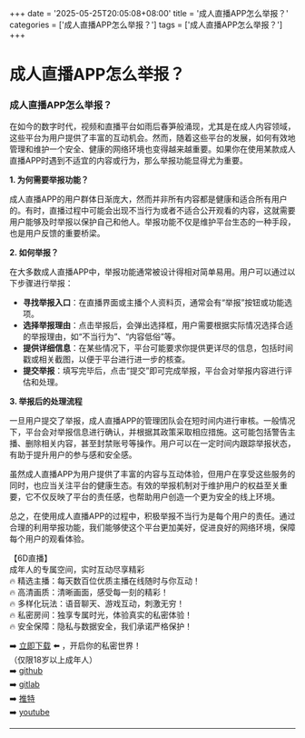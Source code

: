 +++
date = '2025-05-25T20:05:08+08:00'
title = '成人直播APP怎么举报？'
categories = ['成人直播APP怎么举报？']
tags = ['成人直播APP怎么举报？']
+++

# 成人直播APP怎么举报？

### 成人直播APP怎么举报？

在如今的数字时代，视频和直播平台如雨后春笋般涌现，尤其是在成人内容领域，这些平台为用户提供了丰富的互动机会。然而，随着这些平台的发展，如何有效地管理和维护一个安全、健康的网络环境也变得越来越重要。如果你在使用某款成人直播APP时遇到不适宜的内容或行为，那么举报功能显得尤为重要。

**1. 为何需要举报功能？**

成人直播APP的用户群体日渐庞大，然而并非所有内容都是健康和适合所有用户的。有时，直播过程中可能会出现不当行为或者不适合公开观看的内容，这就需要用户能够及时举报以保护自己和他人。举报功能不仅是维护平台生态的一种手段，也是用户反馈的重要桥梁。

**2. 如何举报？**

在大多数成人直播APP中，举报功能通常被设计得相对简单易用。用户可以通过以下步骤进行举报：

- **寻找举报入口**：在直播界面或主播个人资料页，通常会有“举报”按钮或功能选项。 
- **选择举报理由**：点击举报后，会弹出选择框，用户需要根据实际情况选择合适的举报理由，如“不当行为”、“内容低俗”等。
- **提供详细信息**：在某些情况下，平台可能要求你提供更详尽的信息，包括时间戳或相关截图，以便于平台进行进一步的核查。
- **提交举报**：填写完毕后，点击“提交”即可完成举报，平台会对举报内容进行评估和处理。

**3. 举报后的处理流程**

一旦用户提交了举报，成人直播APP的管理团队会在短时间内进行审核。一般情况下，平台会对举报信息进行确认，并根据其政策采取相应措施。这可能包括警告主播、删除相关内容，甚至封禁账号等操作。用户可以在一定时间内跟踪举报状态，有助于提升用户的参与感和安全感。

虽然成人直播APP为用户提供了丰富的内容与互动体验，但用户在享受这些服务的同时，也应当关注平台的健康生态。有效的举报机制对于维护用户的权益至关重要，它不仅反映了平台的责任感，也帮助用户创造一个更为安全的线上环境。

总之，在使用成人直播APP的过程中，积极举报不当行为是每个用户的责任。通过合理的利用举报功能，我们能够使这个平台更加美好，促进良好的网络环境，保障每个用户的观看体验。

【6D直播】  
成年人的专属空间，实时互动尽享精彩  
🔥 精选主播：每天数百位优质主播在线随时与你互动！  
🔥 高清画质：清晰画面，感受每一刻的精彩！  
🔥 多样化玩法：语音聊天、游戏互动，刺激无穷！  
🔥 私密房间：独享专属时光，体验真实的私密体验！  
🔥 安全保障：隐私与数据安全，我们承诺严格保护！  

➡️ [立即下载](https://down123.s3.ap-east-1.amazonaws.com/down/down.html?channelCode=blog) ⬅️ ，开启你的私密世界！  
（仅限18岁以上成年人）  
➡️ [github](https://aldult-live.github.io/)  
➡️ [gitlab](https://seo-09598d.gitlab.io/)  
➡️ [推特](https://x.com/wegame33)  
➡️ [youtube](https://www.youtube.com/@6Dlive)  

---
